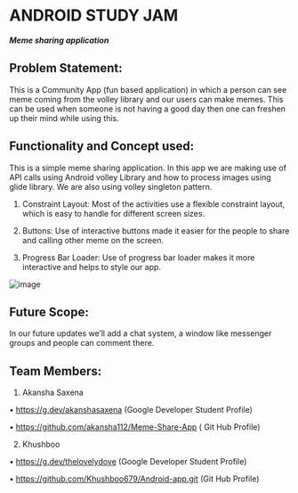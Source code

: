 # ANDROID STUDY JAM

***Meme sharing application***

**<h2>Problem Statement:</h2>**

This is a Community App (fun based application) in which a person can see meme coming from the volley library and our users can make memes. This can be used when someone is not having a good day then one can freshen up their mind while using this.

<h2>Functionality and Concept used:</h2>

This is a simple meme sharing application. In this app we are making use of API calls using Android volley Library and how to process images using glide library. We are also using volley singleton pattern.

1. Constraint Layout: Most of the activities use a flexible constraint layout, which is easy to handle for different screen sizes.

2. Buttons: Use of interactive buttons made it easier for the people to share and calling other meme on the screen.

3. Progress Bar Loader: Use of progress bar loader makes it more interactive and helps to style our app.


![image](https://user-images.githubusercontent.com/80144144/148391918-4615f346-71c5-48d0-aca8-78e1af9af56f.png)


<h2>Future Scope:</h2>

In our future updates we’ll add a chat system, a window like messenger groups and people can comment there.

<h2>Team Members:</h2>

1.	Akansha Saxena

•	https://g.dev/akanshasaxena (Google Developer Student Profile)

•	https://github.com/akansha112/Meme-Share-App ( Git Hub Profile)

2.	Khushboo

•	https://g.dev/thelovelydove (Google Developer Student Profile)

•	https://github.com/Khushboo679/Android-app.git (Git Hub Profile)



             





